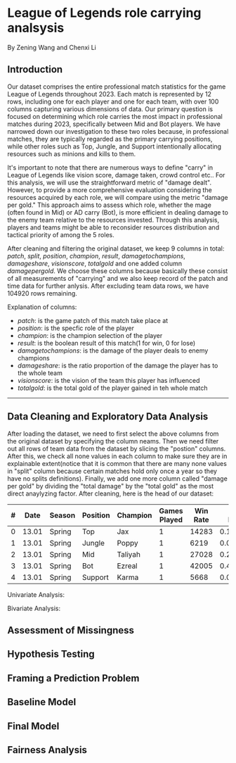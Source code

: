 # League of Legends role carrying analsysis
By Zening Wang and Chenxi Li
## Introduction
Our dataset comprises the entire professional match statistics for the game League of Legends throughout 2023. Each match is represented by 12 rows, including one for each player and one for each team, with over 100 columns capturing various dimensions of data. Our primary question is focused on determining which role carries the most impact in professional matches during 2023, specifically between Mid and Bot players.
We have narrowed down our investigation to these two roles because, in professional matches, they are typically regarded as the primary carrying positions, while other roles such as Top, Jungle, and Support intentionally allocating resources such as minions and kills to them. 

It's important to note that there are numerous ways to define "carry" in League of Legends like vision score, damage taken, crowd control etc.. For this analysis, we will use the straightforward metric of "damage dealt". However, to provide a more comprehensive evaluation considering the resources acquired by each role, we will compare using the metric "damage per gold." This approach aims to assess which role, whether the mage (often found in Mid) or AD carry (Bot), is more efficient in dealing damage to the enemy team relative to the resources invested. Through this analysis, players and teams might be able to reconsider resources distribution and tactical priority of among the 5 roles.

After cleaning and filtering the original dataset, we keep 9 columns in total: *patch*, *split*, *position*, *champion*, *result*, *damagetochampions*, *damageshare*, *visionscore*, *totalgold* and one added column *damagepergold*. We choose these columns because basically these consist of all measurements of "carrying" and we also keep record of the patch and time data for further anlysis. After excluding team data rows, we have 104920 rows remaining.

Explanation of columns:
- *patch*: is the game patch of this match take place at
- *position*: is the specfic role of the player
- *champion*: is the champion selection of the player
- *result*: is the boolean result of this match(1 for win, 0 for lose)
- *damagetochampions*: is the damage of the player deals to enemy champions
- *damageshare*: is the ratio proportion of the damage the player has to the whole team
- *visionscore*: is the vision of the team this player has influenced
- *totalgold*: is the total gold of the player gained in teh whole match
--------------------------------------------------------------------------------------------------------------------------------------------------------------------------------------------------------------------
## Data Cleaning and Exploratory Data Analysis
After loading the dataset, we need to first select the above columns from the original dataset by specifying the column neams. Then we need filter out all rows of team data from the dataset by slicing the "postion" columns. After this, we check all none values in each column to make sure they are in explainable extent(notice that it is common that there are many none values in "split" column because certain  matches hold only once a year so they have no splits definitions). Finally, we add one more column called "damage per gold" by dividing the "total damage" by the "total gold" as the most direct anaylyzing factor. After cleaning, here is the head of our dataset:

| # | Date | Season | Position | Champion | Games Played | Win Rate | KDA Ratio | Kills | Deaths | Assists |
|---|------|--------|----------|----------|--------------|----------|-----------|-------|--------|---------|
| 0 | 13.01 | Spring | Top | Jax | 1 | 14283 | 0.150027 | 49 | 18855 | 0.757518 |
| 1 | 13.01 | Spring | Jungle | Poppy | 1 | 6219 | 0.065324 | 61 | 12082 | 0.514733 |
| 2 | 13.01 | Spring | Mid | Taliyah | 1 | 27028 | 0.283899 | 49 | 15722 | 1.719120 |
| 3 | 13.01 | Spring | Bot | Ezreal | 1 | 42005 | 0.441215 | 47 | 17332 | 2.423552 |
| 4 | 13.01 | Spring | Support | Karma | 1 | 5668 | 0.059536 | 106 | 8816 | 0.642922 |

Univariate Analysis:

Bivariate Analysis:
## Assessment of Missingness

## Hypothesis Testing

## Framing a Prediction Problem

## Baseline Model

## Final Model

## Fairness Analysis


